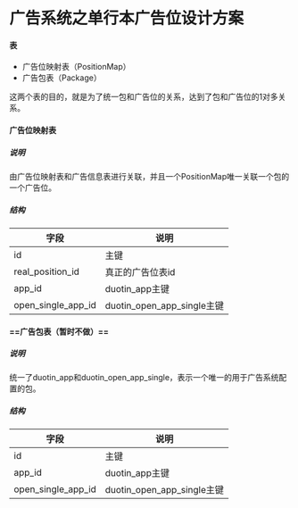 # 广告系统之单行本广告位设计方案

#### 表
* 广告位映射表（PositionMap）
* 广告包表（Package）

这两个表的目的，就是为了统一包和广告位的关系，达到了包和广告位的1对多关系。

#### 广告位映射表
##### 说明
由广告位映射表和广告信息表进行关联，并且一个PositionMap唯一关联一个包的一个广告位。
##### 结构

字段 | 说明
------- | -------
id |主键
real_position_id|真正的广告位表id
app_id|duotin_app主键
open_single_app_id|duotin_open_app_single主键

#### ==广告包表（暂时不做）==
##### 说明
统一了duotin_app和duotin_open_app_single，表示一个唯一的用于广告系统配置的包。
##### 结构
字段 | 说明
------- | -------
id |主键
app_id|duotin_app主键
open_single_app_id|duotin_open_app_single主键


